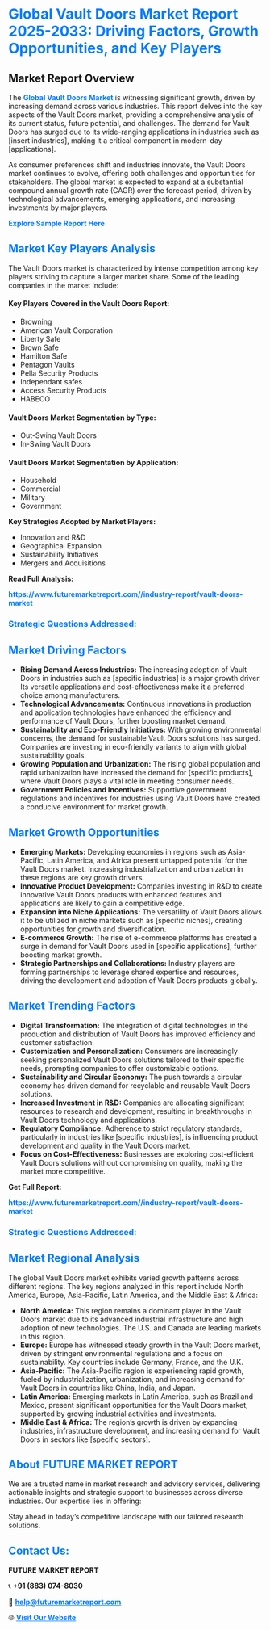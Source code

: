 <h1 style="color: #007BFF;">Global Vault Doors Market Report 2025-2033: Driving Factors, Growth Opportunities, and Key Players</h1>

<section id="overview">
<h2>Market Report Overview</h2>
<p>The <a href="https://www.futuremarketreport.com//industry-report/vault-doors-market" style="color: #007BFF; text-decoration: none;"><strong>Global Vault Doors Market</strong></a> is witnessing significant growth, driven by increasing demand across various industries. This report delves into the key aspects of the Vault Doors market, providing a comprehensive analysis of its current status, future potential, and challenges. The demand for Vault Doors has surged due to its wide-ranging applications in industries such as [insert industries], making it a critical component in modern-day [applications].</p>
<p>As consumer preferences shift and industries innovate, the Vault Doors market continues to evolve, offering both challenges and opportunities for stakeholders. The global market is expected to expand at a substantial compound annual growth rate (CAGR) over the forecast period, driven by technological advancements, emerging applications, and increasing investments by major players.</p>
</section>

<section id="overview">
<p><a href="https://www.futuremarketreport.com//request-sample/reportId=83202" style="color: #007BFF; text-decoration: none;"><strong>Explore Sample Report Here</strong></a></p>
</section>

<section id="key-players">
<h2 style="color: #007BFF;">Market Key Players Analysis</h2>
<p>The Vault Doors market is characterized by intense competition among key players striving to capture a larger market share. Some of the leading companies in the market include:</p>
<h4>Key Players Covered in the Vault Doors Report:</h4>
<ul><li>Browning</li><li>American Vault Corporation</li><li>Liberty Safe</li><li>Brown Safe</li><li>Hamilton Safe</li><li>Pentagon Vaults</li><li>Pella Security Products</li><li>Independant safes</li><li>Access Security Products</li><li>HABECO</li></ul>
<h4>Vault Doors Market Segmentation by Type:</h4>
<ul><li>Out-Swing Vault Doors</li><li>In-Swing Vault Doors</li></ul>

<h4>Vault Doors Market Segmentation by Application:</h4>
<ul><li>Household</li><li>Commercial</li><li>Military</li><li>Government</li></ul>
<p><strong>Key Strategies Adopted by Market Players:</strong></p>
<ul>
<li>Innovation and R&D</li>
<li>Geographical Expansion</li>
<li>Sustainability Initiatives</li>
<li>Mergers and Acquisitions</li>
</ul>
</section>

<section>
<p><strong>Read Full Analysis: </strong></p><a href="https://www.futuremarketreport.com//industry-report/vault-doors-market" style="color: #007BFF; text-decoration: none;"><strong>https://www.futuremarketreport.com//industry-report/vault-doors-market</strong></a>
<h3 style="color: #007BFF;">Strategic Questions Addressed:</h3>
</section>

<section id="driving-factors">
<h2 style="color: #007BFF;">Market Driving Factors</h2>
<ul>
<li><strong>Rising Demand Across Industries:</strong> The increasing adoption of Vault Doors in industries such as [specific industries] is a major growth driver. Its versatile applications and cost-effectiveness make it a preferred choice among manufacturers.</li>
<li><strong>Technological Advancements:</strong> Continuous innovations in production and application technologies have enhanced the efficiency and performance of Vault Doors, further boosting market demand.</li>
<li><strong>Sustainability and Eco-Friendly Initiatives:</strong> With growing environmental concerns, the demand for sustainable Vault Doors solutions has surged. Companies are investing in eco-friendly variants to align with global sustainability goals.</li>
<li><strong>Growing Population and Urbanization:</strong> The rising global population and rapid urbanization have increased the demand for [specific products], where Vault Doors plays a vital role in meeting consumer needs.</li>
<li><strong>Government Policies and Incentives:</strong> Supportive government regulations and incentives for industries using Vault Doors have created a conducive environment for market growth.</li>
</ul>
</section>

<section id="growth-opportunities">
<h2 style="color: #007BFF;">Market Growth Opportunities</h2>
<ul>
<li><strong>Emerging Markets:</strong> Developing economies in regions such as Asia-Pacific, Latin America, and Africa present untapped potential for the Vault Doors market. Increasing industrialization and urbanization in these regions are key growth drivers.</li>
<li><strong>Innovative Product Development:</strong> Companies investing in R&D to create innovative Vault Doors products with enhanced features and applications are likely to gain a competitive edge.</li>
<li><strong>Expansion into Niche Applications:</strong> The versatility of Vault Doors allows it to be utilized in niche markets such as [specific niches], creating opportunities for growth and diversification.</li>
<li><strong>E-commerce Growth:</strong> The rise of e-commerce platforms has created a surge in demand for Vault Doors used in [specific applications], further boosting market growth.</li>
<li><strong>Strategic Partnerships and Collaborations:</strong> Industry players are forming partnerships to leverage shared expertise and resources, driving the development and adoption of Vault Doors products globally.</li>
</ul>
</section>

<section id="trending-factors">
<h2 style="color: #007BFF;">Market Trending Factors</h2>
<ul>
<li><strong>Digital Transformation:</strong> The integration of digital technologies in the production and distribution of Vault Doors has improved efficiency and customer satisfaction.</li>
<li><strong>Customization and Personalization:</strong> Consumers are increasingly seeking personalized Vault Doors solutions tailored to their specific needs, prompting companies to offer customizable options.</li>
<li><strong>Sustainability and Circular Economy:</strong> The push towards a circular economy has driven demand for recyclable and reusable Vault Doors solutions.</li>
<li><strong>Increased Investment in R&D:</strong> Companies are allocating significant resources to research and development, resulting in breakthroughs in Vault Doors technology and applications.</li>
<li><strong>Regulatory Compliance:</strong> Adherence to strict regulatory standards, particularly in industries like [specific industries], is influencing product development and quality in the Vault Doors market.</li>
<li><strong>Focus on Cost-Effectiveness:</strong> Businesses are exploring cost-efficient Vault Doors solutions without compromising on quality, making the market more competitive.</li>
</ul>
</section>

<section>
<p><strong>Get Full Report: </strong></p><a href="https://www.futuremarketreport.com//industry-report/vault-doors-market" style="color: #007BFF; text-decoration: none;"><strong>https://www.futuremarketreport.com//industry-report/vault-doors-market</strong></a>
<h3 style="color: #007BFF;">Strategic Questions Addressed:</h3>
</section>


<section id="regional-analysis">
<h2 style="color: #007BFF;">Market Regional Analysis</h2>
<p>The global Vault Doors market exhibits varied growth patterns across different regions. The key regions analyzed in this report include North America, Europe, Asia-Pacific, Latin America, and the Middle East & Africa:</p>
<ul>
<li><strong>North America:</strong> This region remains a dominant player in the Vault Doors market due to its advanced industrial infrastructure and high adoption of new technologies. The U.S. and Canada are leading markets in this region.</li>
<li><strong>Europe:</strong> Europe has witnessed steady growth in the Vault Doors market, driven by stringent environmental regulations and a focus on sustainability. Key countries include Germany, France, and the U.K.</li>
<li><strong>Asia-Pacific:</strong> The Asia-Pacific region is experiencing rapid growth, fueled by industrialization, urbanization, and increasing demand for Vault Doors in countries like China, India, and Japan.</li>
<li><strong>Latin America:</strong> Emerging markets in Latin America, such as Brazil and Mexico, present significant opportunities for the Vault Doors market, supported by growing industrial activities and investments.</li>
<li><strong>Middle East & Africa:</strong> The region’s growth is driven by expanding industries, infrastructure development, and increasing demand for Vault Doors in sectors like [specific sectors].</li>
</ul>
</section>

<footer>
<h2 style="color: #007BFF;">About FUTURE MARKET REPORT</h2>
<p>We are a trusted name in market research and advisory services, delivering actionable insights and strategic support to businesses across diverse industries. Our expertise lies in offering:</p>

<p>Stay ahead in today’s competitive landscape with our tailored research solutions.</p>

<h2 style="color: #007BFF;">Contact Us:</h2>
<p><strong>FUTURE MARKET REPORT</strong></p>
<p>📞 <strong>+91 (883) 074-8030</strong></p>
<p>📧 <strong><a href="mailto:help@futuremarketreport.com" style="color: #007BFF;">help@futuremarketreport.com</a></strong></p>
<p>🌐 <strong><a href="https://www.futuremarketreport.com/" style="color: #007BFF;">Visit Our Website</a></strong></p>
</footer>